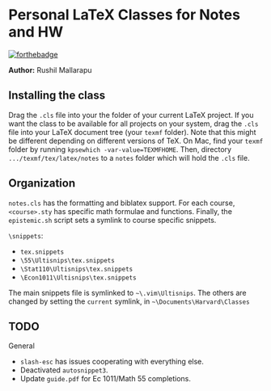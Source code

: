 # Personal LaTeX Classes for Notes and HW

[![forthebadge](https://forthebadge.com/images/badges/powered-by-black-magic.svg)](http://forthebadge.com)

**Author:** Rushil Mallarapu

## Installing the class
Drag the `.cls` file into your the folder of your current LaTeX project. If you want the class to be available for all projects on your system, drag the `.cls` file into your LaTeX document tree (your `texmf` folder). Note that this might be different depending on different versions of TeX. On Mac, find your `texmf` folder by running `kpsewhich -var-value=TEXMFHOME`. Then, directory `.../texmf/tex/latex/notes` to a `notes` folder which will hold the `.cls` file. 

## Organization

`notes.cls` has the formatting and biblatex support. For each course, `<course>.sty` has specific math formulae and functions. Finally, the `epistemic.sh` script sets a symlink to course specific snippets.

`\snippets`:
- `tex.snippets`
- `\55\Ultisnips\tex.snippets`
- `\Stat110\Ultisnips\tex.snippets`
- `\Econ1011\Ultisnips\tex.snippets`

The main snippets file is symlinked to `~\.vim\Ultisnips`. The others are changed by setting the `current` symlink, in `~\Documents\Harvard\Classes`

## TODO

General
  - `slash-esc` has issues cooperating with everything else.
  - Deactivated `autosnippet3`.
  - Update `guide.pdf` for Ec 1011/Math 55 completions.

